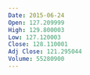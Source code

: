 ```yaml
---
Date: 2015-06-24
Open: 127.209999
High: 129.800003
Low: 127.120003
Close: 128.110001
Adj Close: 121.295044
Volume: 55280900
---
```

